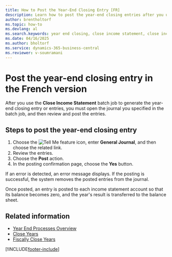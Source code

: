 ```yaml
---
title: How to Post the Year-End Closing Entry [FR]
description: Learn how to post the year-end closing entries after you use the Close Income Statement batch job.
author: brentholtorf
ms.topic: how-to
ms.devlang: al
ms.search.keywords: year end closing, close income statement, close income statement batch job, French version
ms.date: 04/16/2025
ms.author: bholtorf
ms.service: dynamics-365-business-central
ms.reviewer: v-soumramani
---
```


# Post the year-end closing entry in the French version

After you use the **Close Income Statement** batch job to generate the year-end closing entry or entries, you must open the journal you specified in the batch job, and then review and post the entries.  

## Steps to post the year-end closing entry  

1. Choose the ![Tell Me feature](../../media/ui-search/search_small.png "Tell me what you want to do") icon, enter **General Journal**, and then choose the related link.  
1. Review the entries.  
1. Choose the **Post** action.  
1. In the posting confirmation page, choose the **Yes** button.  

If an error is detected, an error message displays. If the posting is successful, the system removes the posted entries from the journal.  

Once posted, an entry is posted to each income statement account so that its balance becomes zero, and the year's result is transferred to the balance sheet.  

## Related information

- [Year End Processes Overview](year-end-processes-overview.md)
- [Close Years](how-to-close-years.md)
- [Fiscally Close Years](how-to-fiscally-close-years.md)

[!INCLUDE[footer-include](../../includes/footer-banner.md)]
